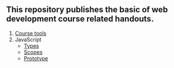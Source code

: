 ## This repository publishes the basic of web development course related handouts.
1. [Course tools](tools.md)
2. JavaScript
    - [Types](javascript/types.md)
    - [Scopes](javascript/scopes.md)
    - [Prototype](javascript/prototype.md)
